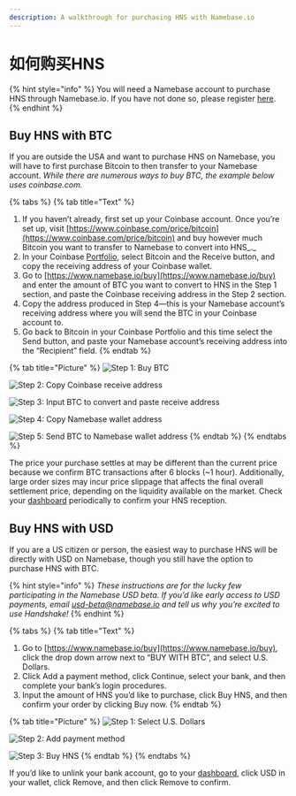```yaml
---
description: A walkthrough for purchasing HNS with Namebase.io
---
```


# 如何购买HNS

{% hint style="info" %}
You will need a Namebase account to purchase HNS through Namebase.io. If you have not done so, please register [here](https://www.namebase.io/register).
{% endhint %}

## Buy HNS with BTC

If you are outside the USA and want to purchase HNS on Namebase, you will have to first purchase Bitcoin to then transfer to your Namebase account. _While there are numerous ways to buy BTC, the example below uses coinbase.com._

{% tabs %}
{% tab title="Text" %}
1. If you haven’t already, first set up your Coinbase account. Once you’re set up, visit [https://www.coinbase.com/price/bitcoin](https://www.coinbase.com/price/bitcoin) and buy however much Bitcoin you want to transfer to Namebase to convert into HNS_._
2. In your Coinbase [Portfolio](https://www.coinbase.com/accounts), select Bitcoin and the Receive button, and copy the receiving address of your Coinbase wallet.
3. Go to [https://www.namebase.io/buy](https://www.namebase.io/buy) and enter the amount of BTC you want to convert to HNS in the Step 1 section, and paste the Coinbase receiving address in the Step 2 section.
4. Copy the address produced in Step 4—this is your Namebase account’s receiving address where you will send the BTC in your Coinbase account to.
5. Go back to Bitcoin in your Coinbase Portfolio and this time select the Send button, and paste your Namebase account’s receiving address into the “Recipient” field.
{% endtab %}

{% tab title="Picture" %}
![Step 1: Buy BTC](<../.gitbook/assets/Buy HNS with BTC 1.png>)

![Step 2: Copy Coinbase receive address](<../.gitbook/assets/Buy HNS with BTC 2.png>)

![Step 3: Input BTC to convert and paste receive address](<../.gitbook/assets/Buy HNS with BTC 3.png>)

![Step 4: Copy Namebase wallet address](<../.gitbook/assets/Buy HNS with BTC 4.png>)

![Step 5: Send BTC to Namebase wallet address](<../.gitbook/assets/Buy HNS with BTC 5.png>)
{% endtab %}
{% endtabs %}

The price your purchase settles at may be different than the current price because we confirm BTC transactions after 6 blocks (\~1 hour). Additionally, large order sizes may incur price slippage that affects the final overall settlement price, depending on the liquidity available on the market. Check your [dashboard](https://www.namebase.io/dashboard) periodically to confirm your HNS reception.

## Buy HNS with USD

If you are a US citizen or person, the easiest way to purchase HNS will be directly with USD on Namebase, though you still have the option to purchase HNS with BTC.&#x20;

{% hint style="info" %}
_These instructions are for the lucky few participating in the Namebase USD beta. If you’d like early access to USD payments, email usd-beta@namebase.io and tell us why you’re excited to use Handshake!_
{% endhint %}

{% tabs %}
{% tab title="Text" %}
1. Go to [https://www.namebase.io/buy](https://www.namebase.io/buy), click the drop down arrow next to “BUY WITH BTC”, and select U.S. Dollars.
2. Click Add a payment method, click Continue, select your bank, and then complete your bank’s login procedures.
3. Input the amount of HNS you’d like to purchase, click Buy HNS, and then confirm your order by clicking Buy now.
{% endtab %}

{% tab title="Picture" %}
![Step 1: Select U.S. Dollars](<../.gitbook/assets/Buy HNS with USD 1.png>)

![Step 2: Add payment method](<../.gitbook/assets/Buy HNS with USD 2.png>)

![Step 3: Buy HNS](<../.gitbook/assets/Buy HNS with USD 3.png>)
{% endtab %}
{% endtabs %}

If you’d like to unlink your bank account, go to your [dashboard](https://www.namebase.io/dashboard), click USD in your wallet, click Remove, and then click Remove to confirm.
